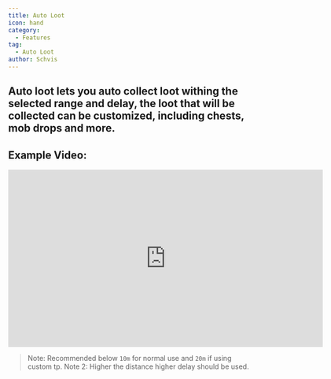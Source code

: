 ```yaml
---
title: Auto Loot
icon: hand
category:
  - Features
tag:
  - Auto Loot
author: Schvis
---
```


## Auto loot lets you auto collect loot withing the selected range and delay, the loot that will be collected can be customized, including chests, mob drops and more.

## Example Video:

<iframe width="640" height="360" src="https://www.youtube.com/embed/wUyI2XO_Z4E?list=PL5eI1Tb64p56g27qfYk7VuFTz4FK6YrKa" title="Korepi - Auto Loot" frameborder="0" allow="accelerometer; autoplay; clipboard-write; encrypted-media; gyroscope; picture-in-picture; web-share" allowfullscreen></iframe>

> Note: Recommended below `10m` for normal use and `20m` if using custom tp.
> Note 2: Higher the distance higher delay should be used.